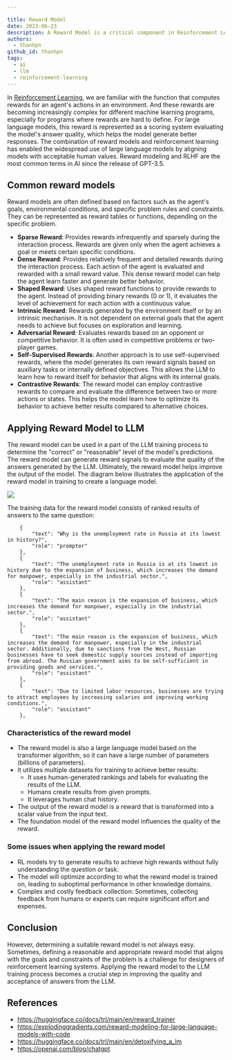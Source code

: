 ```yaml
---

title: Reward Model
date: 2023-06-23
description: A Reward Model is a critical component in Reinforcement Learning for Large Language Models (LLMs), designed to evaluate and score the quality of generated responses. It plays a key role in aligning LLMs with human values and improving their output through iterative refinement.
authors:
  - thanhpn
github_id: thanhpn
tags:
  - ai
  - llm
  - reinforcement-learning
---
```


In [Reinforcement Learning](Reinforcement%20Learning.md), we are familiar with the function that computes rewards for an agent's actions in an environment. And these rewards are becoming increasingly complex for different machine learning programs, especially for programs where rewards are hard to define. For large language models, this reward is represented as a scoring system evaluating the model's answer quality, which helps the model generate better responses. The combination of reward models and reinforcement learning has enabled the widespread use of large language models by aligning models with acceptable human values. Reward modeling and RLHF are the most common terms in AI since the release of GPT-3.5.

## Common reward models

Reward models are often defined based on factors such as the agent's goals, environmental conditions, and specific problem rules and constraints. They can be represented as reward tables or functions, depending on the specific problem.

- **Sparse Reward**: Provides rewards infrequently and sparsely during the interaction process. Rewards are given only when the agent achieves a goal or meets certain specific conditions.
- **Dense Reward**: Provides relatively frequent and detailed rewards during the interaction process. Each action of the agent is evaluated and rewarded with a small reward value. This dense reward model can help the agent learn faster and generate better behavior.
- **Shaped Reward**: Uses shaped reward functions to provide rewards to the agent. Instead of providing binary rewards (0 or 1), it evaluates the level of achievement for each action with a continuous value.
- **Intrinsic Reward**: Rewards generated by the environment itself or by an intrinsic mechanism. It is not dependent on external goals that the agent needs to achieve but focuses on exploration and learning.
- **Adversarial Reward**: Evaluates rewards based on an opponent or competitive behavior. It is often used in competitive problems or two-player games.
- **Self-Supervised Rewards**: Another approach is to use self-supervised rewards, where the model generates its own reward signals based on auxiliary tasks or internally defined objectives. This allows the LLM to learn how to reward itself for behavior that aligns with its internal goals.
- **Contrastive Rewards**: The reward model can employ contrastive rewards to compare and evaluate the difference between two or more actions or states. This helps the model learn how to optimize its behavior to achieve better results compared to alternative choices.

## Applying Reward Model to LLM

The reward model can be used in a part of the LLM training process to determine the "correct" or "reasonable" level of the model's predictions. The reward model can generate reward signals to evaluate the quality of the answers generated by the LLM. Ultimately, the reward model helps improve the output of the model. The diagram below illustrates the application of the reward model in training to create a language model.

![](assets/reward-model_reward-mode-flow.webp)

The training data for the reward model consists of ranked results of answers to the same question:

```
    {
        "text": "Why is the unemployment rate in Russia at its lowest in history?",
        "role": "prompter"
    },
    {
        "text": "The unemployment rate in Russia is at its lowest in history due to the expansion of business, which increases the demand for manpower, especially in the industrial sector.",
        "role": "assistant"
    },
    {
        "text": "The main reason is the expansion of business, which increases the demand for manpower, especially in the industrial sector.",
        "role": "assistant"
    },
    {
        "text": "The main reason is the expansion of business, which increases the demand for manpower, especially in the industrial sector. Additionally, due to sanctions from the West, Russian businesses have to seek domestic supply sources instead of importing from abroad. The Russian government aims to be self-sufficient in providing goods and services.",
        "role": "assistant"
    },
    {
        "text": "Due to limited labor resources, businesses are trying to attract employees by increasing salaries and improving working conditions.",
        "role": "assistant"
    },

```

### Characteristics of the reward model

- The reward model is also a large language model based on the transformer algorithm, so it can have a large number of parameters (billions of parameters).
- It utilizes multiple datasets for training to achieve better results:
  - It uses human-generated rankings and labels for evaluating the results of the LLM.
  - Humans create results from given prompts.
  - It leverages human chat history.
- The output of the reward model is a reward that is transformed into a scalar value from the input text.
- The foundation model of the reward model influences the quality of the reward.

### Some issues when applying the reward model

- RL models try to generate results to achieve high rewards without fully understanding the question or task.
- The model will optimize according to what the reward model is trained on, leading to suboptimal performance in other knowledge domains.
- Complex and costly feedback collection: Sometimes, collecting feedback from humans or experts can require significant effort and expenses.

## Conclusion

However, determining a suitable reward model is not always easy. Sometimes, defining a reasonable and appropriate reward model that aligns with the goals and constraints of the problem is a challenge for designers of reinforcement learning systems. Applying the reward model to the LLM training process becomes a crucial step in improving the quality and acceptance of answers from the LLM.

## References

- https://huggingface.co/docs/trl/main/en/reward_trainer
- https://explodinggradients.com/reward-modeling-for-large-language-models-with-code
- https://huggingface.co/docs/trl/main/en/detoxifying_a_lm
- https://openai.com/blog/chatgpt
